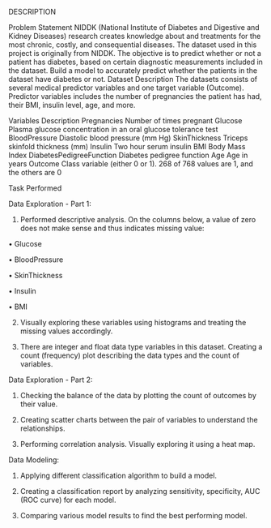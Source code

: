 DESCRIPTION

Problem Statement
NIDDK (National Institute of Diabetes and Digestive and Kidney Diseases) research creates knowledge about and treatments for the most chronic, costly, and consequential diseases.
The dataset used in this project is originally from NIDDK. The objective is to predict whether or not a patient has diabetes, based on certain diagnostic measurements included in the dataset.
Build a model to accurately predict whether the patients in the dataset have diabetes or not.
Dataset Description
The datasets consists of several medical predictor variables and one target variable (Outcome). Predictor variables includes the number of pregnancies the patient has had, their BMI, insulin level, age, and more.

 

Variables	 		Description
Pregnancies	 		Number of times pregnant
Glucose	         		Plasma glucose concentration in an oral glucose tolerance test
BloodPressure	 		Diastolic blood pressure (mm Hg)
SkinThickness	 		Triceps skinfold thickness (mm)
Insulin	         		Two hour serum insulin
BMI	         		Body Mass Index
DiabetesPedigreeFunction	Diabetes pedigree function
Age				Age in years
Outcome				Class variable (either 0 or 1). 268 of 768 values are 1, and the others are 0

Task Performed

Data Exploration - Part 1:

1. Performed descriptive analysis. On the columns below, a value of zero does not make sense and thus indicates missing value:

• Glucose

• BloodPressure

• SkinThickness

• Insulin

• BMI

2. Visually exploring these variables using histograms and treating the missing values accordingly.

3. There are integer and float data type variables in this dataset. Creating a count (frequency) plot describing the data types and the count of variables. 


Data Exploration - Part 2:

1. Checking the balance of the data by plotting the count of outcomes by their value.

2. Creating scatter charts between the pair of variables to understand the relationships.

3. Performing correlation analysis. Visually exploring it using a heat map.

 
Data Modeling:

1. Applying different classification algorithm to build a model.

2. Creating a classification report by analyzing sensitivity, specificity, AUC (ROC curve) for each model.

3. Comparing various model results to find the best performing model.
 